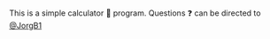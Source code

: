This is a simple calculator :abacus: program. Questions :question: can be directed to
[@JorgB1](https://github.com/JorgB1)
